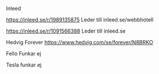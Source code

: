 Inleed

https://inleed.se/r/1989135875
Leder till inleed.se/webbhotell

https://inleed.se/r/1091566388
Leder till inleed.se

Hedvig Forever
https://www.hedvig.com/se/forever/N8BRKO

Fello
Funkar ej

Tesla
funkar ej